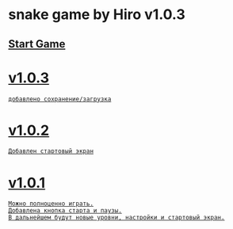 # snake game by Hiro v1.0.3	
## <a href="https://h1rohamada.github.io/snake/index.html" />Start Game
# v1.0.3	
    добавлено сохранение/загрузка
    
# v1.0.2
    Добавлен стартовый экран
    
# v1.0.1
    Можно полноценно играть.
    Добавлена кнопка старта и паузы.
    В дальнейшем будут новые уровни, настройки и стартовый экран.


